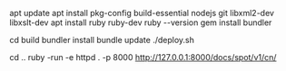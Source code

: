 apt update
apt install pkg-config build-essential nodejs git libxml2-dev libxslt-dev
apt install ruby ruby-dev
ruby --version
gem install bundler

cd build
bundler install
bundle update
./deploy.sh

cd ..
ruby -run -e httpd . -p 8000
http://127.0.0.1:8000/docs/spot/v1/cn/
